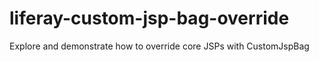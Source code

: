 # liferay-custom-jsp-bag-override
Explore and demonstrate how to override core JSPs with CustomJspBag